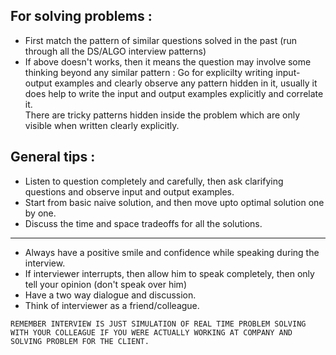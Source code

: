 ## For solving problems :   

* First match the pattern of similar questions solved in the past (run through all the DS/ALGO interview patterns)  
* If above doesn't works, then it means the question may involve some thinking beyond any similar pattern : Go for explicilty writing input-output examples and clearly observe any
pattern hidden in it, usually it does help to write the input and output examples explicitly and correlate it.   
There are tricky patterns hidden inside the problem which are only visible when written clearly explicitly.  

## General tips : 

* Listen to question completely and carefully, then ask clarifying questions and observe input and output examples.   
* Start from basic naive solution, and then move upto optimal solution one by one.    
* Discuss the time and space tradeoffs for all the solutions.   
------------------------------------------------------------------------------------------------------------------------------    
* Always have a positive smile and confidence while speaking during the interview.      
* If interviewer interrupts, then allow him to speak completely, then only tell your opinion (don't speak over him)
* Have a two way dialogue and discussion.   
* Think of interviewer as a friend/colleague.   
```
REMEMBER INTERVIEW IS JUST SIMULATION OF REAL TIME PROBLEM SOLVING WITH YOUR COLLEAGUE IF YOU WERE ACTUALLY WORKING AT COMPANY AND SOLVING PROBLEM FOR THE CLIENT.    
```
